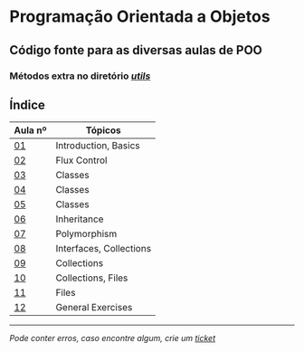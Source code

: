 # Programação Orientada a Objetos
## Código fonte para as diversas aulas de POO
### Métodos extra no diretório [*utils*](https://git.tiagorg.pt/TiagoRG/uaveiro-leci/src/branch/main/1ano/2semestre/poo/src/utils)

## Índice
| Aula nº                                                                                 | Tópicos                 |
|-----------------------------------------------------------------------------------------|-------------------------|
| [01](https://git.tiagorg.pt/TiagoRG/uaveiro-leci/src/branch/main/1ano/2semestre/poo/src/aula01) | Introduction, Basics    |
| [02](https://git.tiagorg.pt/TiagoRG/uaveiro-leci/src/branch/main/1ano/2semestre/poo/src/aula02) | Flux Control            |
| [03](https://git.tiagorg.pt/TiagoRG/uaveiro-leci/src/branch/main/1ano/2semestre/poo/src/aula03) | Classes                 |
| [04](https://git.tiagorg.pt/TiagoRG/uaveiro-leci/src/branch/main/1ano/2semestre/poo/src/aula04) | Classes                 |
| [05](https://git.tiagorg.pt/TiagoRG/uaveiro-leci/src/branch/main/1ano/2semestre/poo/src/aula05) | Classes                 |
| [06](https://git.tiagorg.pt/TiagoRG/uaveiro-leci/src/branch/main/1ano/2semestre/poo/src/aula06) | Inheritance             |
| [07](https://git.tiagorg.pt/TiagoRG/uaveiro-leci/src/branch/main/1ano/2semestre/poo/src/aula07) | Polymorphism            |
| [08](https://git.tiagorg.pt/TiagoRG/uaveiro-leci/src/branch/main/1ano/2semestre/poo/src/aula08) | Interfaces, Collections |
| [09](https://git.tiagorg.pt/TiagoRG/uaveiro-leci/src/branch/main/1ano/2semestre/poo/src/aula09) | Collections             |
| [10](https://git.tiagorg.pt/TiagoRG/uaveiro-leci/src/branch/main/1ano/2semestre/poo/src/aula10) | Collections, Files      |
| [11](https://git.tiagorg.pt/TiagoRG/uaveiro-leci/src/branch/main/1ano/2semestre/poo/src/aula11) | Files                   |
| [12](https://git.tiagorg.pt/TiagoRG/uaveiro-leci/src/branch/main/1ano/2semestre/poo/src/aula12) | General Exercises       |

---
*Pode conter erros, caso encontre algum, crie um* [*ticket*](https://github.com/TiagoRG/uaveiro-leci/issues/new)
